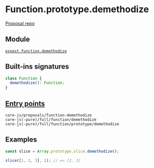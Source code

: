 # Function.prototype.demethodize
[Proposal repo](https://github.com/js-choi/proposal-function-demethodize)

## Module 
[`esnext.function.demethodize`](https://github.com/zloirock/core-js/blob/v4/packages/core-js/modules/esnext.function.demethodize.js)

## Built-ins signatures
```ts
class Function {
  demethodize(): Function;
}
```

## [Entry points]({docs-version}/docs/usage#h-entry-points)
```
core-js/proposals/function-demethodize
core-js(-pure)/full/function/demethodize
core-js(-pure)/full/function/prototype/demethodize
```

## Examples
```js
const slice = Array.prototype.slice.demethodize();

slice([1, 2, 3], 1); // => [2, 3]
```
